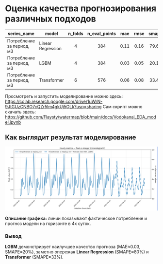 # Оценка качества прогнозирования различных подходов

| series_name               | model              | n_folds | n_eval_points |  mae  | rmse  | smape | mae_h1 | mae_h24 | mae_h96 | loss  |
|---------------------------|--------------------|:------:|:-------------:|:-----:|:-----:|:-----:|:------:|:-------:|:-------:|:-----:|
| Потребление за период, м3 | Linear Regression  |   4    |      384      | 0.11  | 0.16  | 79.61 |  0.02  |  0.04   |  0.23   | 79.61 |
| Потребление за период, м3 | LGBM               |   4    |      384      | 0.03  | 0.05  | 20.11 |  0.02  |  0.02   |  0.02   | 20.11 |
| Потребление за период, м3 | Transformer        |   6    |      576      | 0.06  | 0.08  | 33.49 |  0.02  |  0.02   |  0.09   | 33.49 |

Просмотреть и запустить моделирование можно здесь: https://colab.research.google.com/drive/1uWrN-9JtGUzCNBO7cQZr5lm4gkUj5OLk?usp=sharing
Сам скрипт можно скачать здесь: https://github.com/Flaysty/watermap/blob/main/docs/Vodokanal_EDA_model.ipynb

## Как выглядит результат моделирование
![Forecast comparison](https://github.com/Flaysty/watermap/raw/main/docs/prediction.png)

**Описание графика:** линии показывают фактическое потребление и прогноз модели на горизонте в 4х суток.
  
### Вывод
**LGBM** демонстрирует наилучшее качество прогноза (MAE≈0.03, SMAPE≈20%), заметно опережая **Linear Regression** (SMAPE≈80%) и **Transformer** (SMAPE≈33%).


